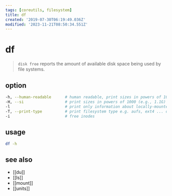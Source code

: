 ```yaml
---
tags: [coreutils, filesystem]
title: df
created: '2019-07-30T06:19:49.036Z'
modified: '2023-11-21T08:50:34.551Z'
---
```


# df

> `disk free` reports the amount of available disk space being used by file systems.

## option

```sh
-h, --human-readable      # human readable, print sizes in powers of 1024 (e.g., 1023M)
-H, --si                  # print sizes in powers of 1000 (e.g., 1.1G)
-l                        # print only information about locally-mounted filesystems
-T, --print-type          # print filesystem type e.g. aufs, ext4 ... does not work on macos !
-i                        # free inodes
```

## usage

```sh
df -h
```

## see also

- [[du]]
- [[ls]]
- [[mount]]
- [[units]]
